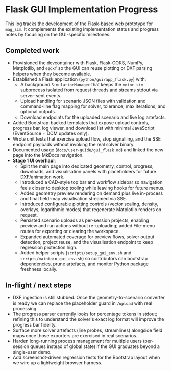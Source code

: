 # Flask GUI Implementation Progress

This log tracks the development of the Flask-based web prototype for `mag_sim`.
It complements the existing implementation status and progress notes by focusing
on the GUI-specific milestones.

## Completed work

- Provisioned the devcontainer with Flask, Flask-CORS, NumPy, Matplotlib, and
  `ezdxf` so the GUI can reuse plotting or DXF parsing helpers when they become
  available.
- Established a Flask application (`python/gui/app_flask.py`) with:
  - A background `SimulationManager` that keeps the `motor_sim` subprocess
    isolated from request threads and streams stdout via server-sent events.
  - Upload handling for scenario JSON files with validation and command-line
    flag mapping for solver, tolerance, max iterations, and optional outputs.
  - Download endpoints for the uploaded scenario and live log artefacts.
- Added Bootstrap-backed templates that expose upload controls, progress bar,
  log viewer, and download list with minimal JavaScript (EventSource + DOM
  updates only).
- Wrote unit tests that exercise upload flow, stop signalling, and the SSE
  endpoint payloads without invoking the real solver binary.
- Documented usage (`docs/user-guide/gui_flask.md`) and linked the new page into
  the MkDocs navigation.
- **Stage 1 UI overhaul**:
  - Split the main page into dedicated geometry, control, progress, downloads,
    and visualisation panels with placeholders for future DXF/animation work.
  - Introduced a CAD-style top bar and workflow sidebar so navigation feels
    closer to desktop tooling while leaving hooks for future menus.
  - Added geometry preview rendering on demand plus live in-process and final
    field-map visualisation streamed via SSE.
  - Introduced configurable plotting controls (vector scaling, density,
    overlays, logarithmic modes) that regenerate Matplotlib renders on request.
  - Persisted scenario uploads as per-session projects, enabling preview and run
    actions without re-uploading; added File-menu routes for exporting or
    clearing the workspace.
  - Expanded automated coverage for preview flows, solver output detection,
    project reuse, and the visualisation endpoint to keep regression protection
    high.
  - Added helper scripts (`scripts/setup_gui_env.sh` and
    `scripts/maintain_gui_env.sh`) so contributors can bootstrap dependencies,
    prune artefacts, and monitor Python package freshness locally.

## In-flight / next steps

- DXF ingestion is still stubbed. Once the geometry-to-scenario converter is
  ready we can replace the placeholder guard in `/upload` with real processing.
- The progress parser currently looks for percentage tokens in stdout; refining
  this to understand the solver's exact log format will improve the progress bar
  fidelity.
- Surface more solver artefacts (line probes, streamlines) alongside field maps
  once those exporters are exercised in real scenarios.
- Harden long-running process management for multiple users (per-session queues
  instead of global state) if the GUI graduates beyond a single-user demo.
- Add screenshot-driven regression tests for the Bootstrap layout when we wire
  up a lightweight browser harness.
